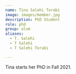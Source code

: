 ```yaml
---
name: Tina Salehi Torabi
image: images/member.jpg
description: PhD Student
role: phd
group: alum
aliases:
  - T. Salehi
  - T Salehi
  - T Salehi Torabi

---
```


Tina starts her PhD in Fall 2021.
